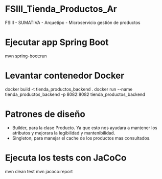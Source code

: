 # FSIII_Tienda_Productos_Ar
FSIII - SUMATIVA - Arquetipo - Microservicio gestión de productos

# Ejecutar app Spring Boot
mvn spring-boot:run

# Levantar contenedor Docker
docker build -t tienda_productos_backend .
docker run --name tienda_productos_backend -p 8082:8082 tienda_productos_backend

# Patrones de diseño
- Builder, para la clase Producto. Ya que esto nos ayudara a mantener los atributos y mejorara la legibilidad y mantenibilidad.
- Singleton, para manejar el cache de los productos mas consultados.

# Ejecuta los tests con JaCoCo
mvn clean test
mvn jacoco:report